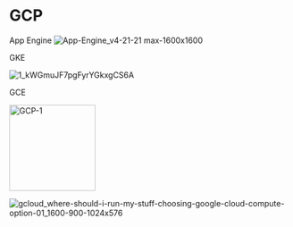 # GCP
 
 App Engine 
        ![App-Engine_v4-21-21 max-1600x1600](https://user-images.githubusercontent.com/87603681/138675857-93f9a6dc-6d29-4b6e-9c3c-4c7daecb7f4f.jpeg)


GKE


![1_kWGmuJF7pgFyrYGkxgCS6A](https://user-images.githubusercontent.com/87603681/138676443-ddc1fae6-b078-45b5-ac80-b940e283004d.jpeg)


GCE

<img width="154" alt="GCP-1" src="https://user-images.githubusercontent.com/87603681/138677077-dffd7a22-2ac0-43df-9139-85768afe2b51.png">




![gcloud_where-should-i-run-my-stuff-choosing-google-cloud-compute-option-01_1600-900-1024x576](https://user-images.githubusercontent.com/87603681/138677261-a9222c13-bc30-43de-99b9-43a9130b6584.jpg)



